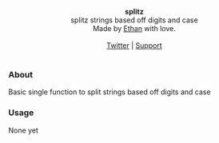 <div id="header">
    <p align="center">
      <b>splitz</b><br>
  	  <span font-size="16px">splitz strings based off digits and case </span><br>
      <span font-size="12px">Made by <a href="http://epmor.app">Ethan</a> with love.</span><br><br>
      <span><a href="https://www.twitter.com/glassofethanol">Twitter</a> | <a href="https://github.com/sponsors/gweithio">Support</a></span><br><br>
    </p>
</div>

### About

Basic single function to split strings based off digits and case

### Usage

None yet

